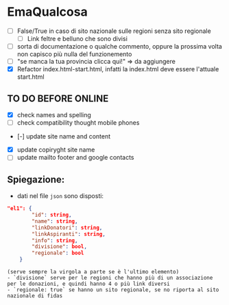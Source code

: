 # EmaQualcosa

- [ ] False/True in caso di sito nazionale sulle regioni senza sito regionale
    - [ ] Link feltre e belluno che sono divisi

- [ ] sorta di documentazione o qualche commento, oppure la prossima volta non capisco più nulla del funzionemento
- [ ] "se manca la tua provincia clicca qui!" => da aggiungere
- [x] Refactor index.html-start.html, infatti la index.html deve essere l'attuale start.html

## TO DO BEFORE ONLINE
- [x] check names and spelling
- [ ] check compatibility thought mobile phones
- [-] update site name and content
- [x] update copiryght site name 
- [ ] update mailto footer and google contacts

## Spiegazione:

- dati nel file `json` sono disposti:
```json
"el1": {
        "id": string,
        "name": string,
        "linkDonatori": string,
        "linkAspiranti": string,
        "info": string,
        "divisione": bool,
        "regionale": bool
    }
```
    (serve sempre la virgola a parte se è l'ultimo elemento)
    - `divisione` serve per le regioni che hanno più di un associazione per le donazioni, e quindi hanno 4 o più link diversi
    - `regionale: true` se hanno un sito regionale, se no riporta al sito nazionale di fidas